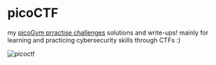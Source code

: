# picoCTF

my [picoGym prractise challenges](https://play.picoctf.org/practice) solutions and write-ups! 
mainly for learning and practicing cybersecurity skills through CTFs :)

![picoctf](https://miro.medium.com/v2/resize:fit:1400/1*mm1_mK2_AN-pwUgFdCiUVQ.png)
